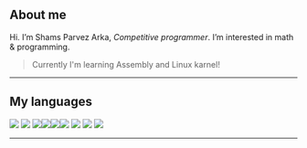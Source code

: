 ## About me
Hi. I’m Shams Parvez Arka, *Competitive programmer*. I’m interested in math & programming.
> Currently I'm learning Assembly and Linux karnel!

<hr>

## My languages
<img src="https://img.icons8.com/color/50/000000/c-programming.png"/> <img src="https://img.icons8.com/color/50/000000/c-plus-plus-logo.png"/> <img src="https://img.icons8.com/color/50/000000/python--v1.png"/><img src="https://img.icons8.com/color/48/null/javascript--v1.png"/><img src="https://img.icons8.com/color/57/000000/java-coffee-cup-logo.png"/><img src="https://img.icons8.com/plasticine/57/000000/bash.png"/> <img src="https://img.icons8.com/color/50/000000/html-5--v1.png"> <img src="https://img.icons8.com/color/50/000000/css3.png">
<img src="https://icons8.com/icon/mazno5QJBBis/lua-is-a-lightweight%2C-multi-paradigm-programming-language">
<hr>

<!---
ShamsParvezArka/ShamsParvezArka is a ✨ special ✨ repository because its `README.md` (this file) appears on your GitHub profile.
You can click the Preview link to take a look at your changes.
--->
